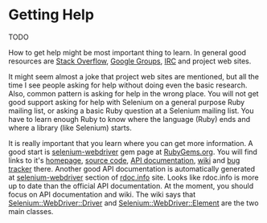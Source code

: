 # Getting Help

TODO

How to get help might be most important thing to learn. In general good resources are [Stack Overflow](http://stackoverflow.com/), [Google Groups](https://groups.google.com), [IRC](https://en.wikipedia.org/wiki/Internet_Relay_Chat) and project web sites.

It might seem almost a joke that project web sites are mentioned, but all the time I see people asking for help without doing even the basic research. Also, common pattern is asking for help in the wrong place. You will not get good support asking for help with Selenium on a general purpose Ruby mailing list, or asking a basic Ruby question at a Selenium mailing list. You have to learn enough Ruby to know where the language (Ruby) ends and where a library (like Selenium) starts.

It is really important that you learn where you can get more information. A good start is [selenium-webdriver](https://rubygems.org/gems/selenium-webdriver) gem page at [RubyGems.org](https://rubygems.org/). You will find links to it's [homepage](http://selenium.googlecode.com/), [source code](http://code.google.com/p/selenium/source/list), [API documentation](http://selenium.googlecode.com/svn/trunk/docs/api/rb/index.html), [wiki](http://code.google.com/p/selenium/wiki/RubyBindings) and [bug tracker](http://code.google.com/p/selenium/issues/list) there. Another good API documentation is automatically generated at [selenium-webdriver](http://rdoc.info/gems/selenium-webdriver/) section of [rdoc.info](http://rdoc.info/) site. Looks like rdoc.info is more up to date than the official API documentation. At the moment, you should focus on API documentation and wiki. The wiki says that [Selenium::WebDriver::Driver](http://selenium.googlecode.com/svn/trunk/docs/api/rb/Selenium/WebDriver/Driver.html) and [Selenium::WebDriver::Element](http://selenium.googlecode.com/svn/trunk/docs/api/rb/Selenium/WebDriver/Element.html) are the two main classes.
